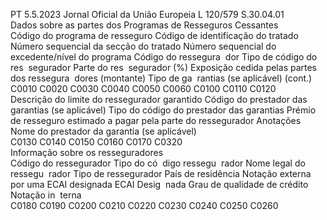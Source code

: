 PT  5.5.2023 Jornal Oficial da União Europeia L 120/579
 S.30.04.01  
Dados sobre as partes dos Programas de Resseguros Cessantes  
Código do 
programa de 
resseguro  Código de 
identificação 
do tratado  Número sequencial da 
secção do tratado  Número sequencial do 
excedente/nível do 
programa  Código do ressegura ­
dor  Tipo de código do res ­
segurador  Parte do res ­
segurador 
(%)  Exposição cedida pelas 
partes dos ressegura ­
dores (montante)  Tipo de ga ­
rantias (se 
aplicável)  (cont.)  
C0010  C0020  C0030  C0040  C0050  C0060  C0100  C0110  C0120  
Descrição do 
limite do 
ressegurador 
garantido  Código do 
prestador 
das garantias 
(se aplicável)  Tipo do código do 
prestador das garantias  Prémio de resseguro 
estimado a pagar pela 
parte do ressegurador  Anotações  Nome do prestador da 
garantia (se aplicável)  
C0130  C0140  C0150  C0160  C0170  C0320  
Informação sobre os resseguradores  
Código do 
ressegurador  Tipo do có ­
digo ressegu ­
rador  Nome legal do ressegu ­
rador  Tipo de ressegurador  País de residência  Notação externa por 
uma ECAI designada  ECAI Desig ­
nada  Grau de qualidade de 
crédito  Notação in ­
terna  
C0180  C0190  C0200  C0210  C0220  C0230  C0240  C0250  C0260